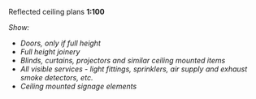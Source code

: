 <span class="caps">Reflected ceiling plans **1:100**</span>

_Show:_

- _Doors, only if full height_
- _Full height joinery_
- _Blinds, curtains, projectors and similar ceiling mounted items_
- _All visible services - light fittings, sprinklers, air supply and exhaust smoke detectors, etc._
- _Ceiling mounted signage elements_

